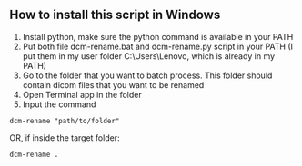 ## How to install this script in Windows

1. Install python, make sure the python command is available in your PATH
2. Put both file dcm-rename.bat and dcm-rename.py script in your PATH
 (I put them in my user folder C:\Users\Lenovo, which is already in my PATH)
2. Go to the folder that you want to batch process. This folder should contain dicom files that you want to be renamed
4. Open Terminal app in the folder
5. Input the command
  
  ```
  dcm-rename "path/to/folder"
  ```

  OR, if inside the target folder:
  
  ``` 
  dcm-rename .
  ```
